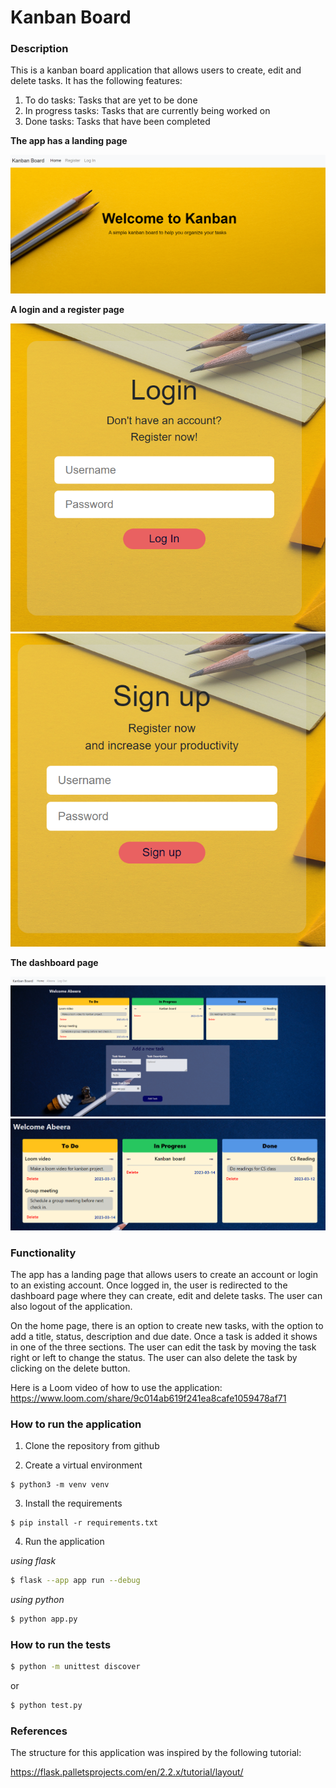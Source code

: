 # Kanban Board

### **Description**

This is a kanban board application that allows users to create, edit and delete tasks. It has the following features:

1. To do tasks: Tasks that are yet to be done
2. In progress tasks: Tasks that are currently being worked on
3. Done tasks: Tasks that have been completed

**The app has a landing page**

![Landing Page](landing%20page.png)

**A login and a register page**

![Login Page](login.png) ![Register Page](register.png)

**The dashboard page**

![Dashboard Page](home%20page.png)
![tasks](tasks.png)

### **Functionality**

The app has a landing page that allows users to create an account or login to an existing account. Once logged in, the user is redirected to the dashboard page where they can create, edit and delete tasks. The user can also logout of the application.

On the home page, there is an option to create new tasks, with the option to add a title, status, description and due date. Once a task is added it shows in one of the three sections. The user can edit the task by moving the task right or left to change the status. The user can also delete the task by clicking on the delete button.

Here is a Loom video of how to use the application:
https://www.loom.com/share/9c014ab619f241ea8cafe1059478af71

### **How to run the application**

1. Clone the repository from github

2. Create a virtual environment

```
$ python3 -m venv venv
```

3. Install the requirements

```
$ pip install -r requirements.txt
```

4. Run the application

_using flask_

```bash
$ flask --app app run --debug
```

_using python_

```bash
$ python app.py
```

### **How to run the tests**

```bash
$ python -m unittest discover
```

or

```bash
$ python test.py
```

### **References**

The structure for this application was inspired by the following tutorial:

https://flask.palletsprojects.com/en/2.2.x/tutorial/layout/
